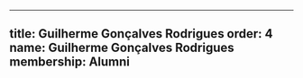 ---
  title: Guilherme Gonçalves Rodrigues
  order: 4
  name: Guilherme Gonçalves Rodrigues
  membership: Alumni
  ---
  